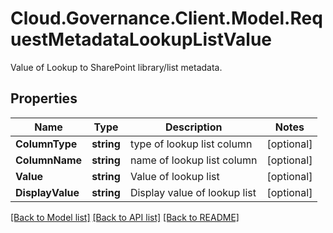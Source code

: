 # Cloud.Governance.Client.Model.RequestMetadataLookupListValue
Value of Lookup to SharePoint library/list metadata.
## Properties

Name | Type | Description | Notes
------------ | ------------- | ------------- | -------------
**ColumnType** | **string** | type of lookup list column | [optional] 
**ColumnName** | **string** | name of lookup list column | [optional] 
**Value** | **string** | Value of lookup list | [optional] 
**DisplayValue** | **string** | Display value of lookup list | [optional] 

[[Back to Model list]](../README.md#documentation-for-models) [[Back to API list]](../README.md#documentation-for-api-endpoints) [[Back to README]](../README.md)

